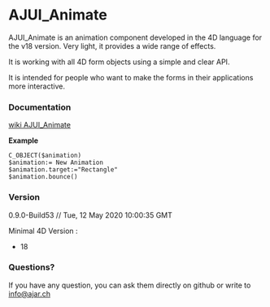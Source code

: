 # AJUI_Animate

AJUI_Animate is an animation component developed in the 4D language for the v18 version. Very light, it provides a wide range of effects.

It is working with all 4D form objects using a simple and clear API.

It is intended for people who want to make the forms in their applications more interactive.

### Documentation

[wiki AJUI_Animate](https://github.com/AJARProject/AJUI_Animate/wiki)

**Example**

    C_OBJECT($animation)
    $animation:= New Animation
    $animation.target:="Rectangle"
    $animation.bounce()

### Version

0.9.0-Build53  // Tue, 12 May 2020 10:00:35 GMT

Minimal 4D Version : 
 - 18 

### Questions?

If you have any question, you can ask them directly on github or write to info@ajar.ch
